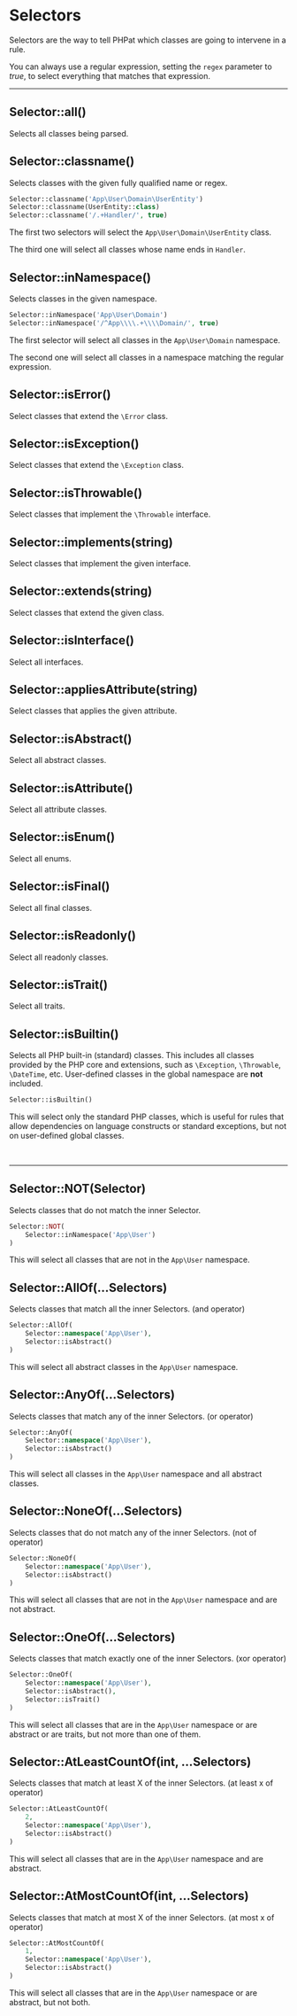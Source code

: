 # Selectors

Selectors are the way to tell PHPat which classes are going to intervene in a rule.

You can always use a regular expression, setting the `regex` parameter to *true*, to select everything that matches that expression.

---

## Selector::all()
Selects all classes being parsed.

## Selector::classname()
Selects classes with the given fully qualified name or regex.

```php
Selector::classname('App\User\Domain\UserEntity')
Selector::classname(UserEntity::class)
Selector::classname('/.+Handler/', true)
```

The first two selectors will select the `App\User\Domain\UserEntity` class.

The third one will select all classes whose name ends in `Handler`.

## Selector::inNamespace()
Selects classes in the given namespace.

```php
Selector::inNamespace('App\User\Domain')
Selector::inNamespace('/^App\\\\.+\\\\Domain/', true)
```

The first selector will select all classes in the `App\User\Domain` namespace.

The second one will select all classes in a namespace matching the regular expression.

## Selector::isError()
Select classes that extend the `\Error` class.

## Selector::isException()
Select classes that extend the `\Exception` class.

## Selector::isThrowable()
Select classes that implement the `\Throwable` interface.

## Selector::implements(string)
Select classes that implement the given interface.

## Selector::extends(string)
Select classes that extend the given class.

## Selector::isInterface()
Select all interfaces.

## Selector::appliesAttribute(string)
Select classes that applies the given attribute.

## Selector::isAbstract()
Select all abstract classes.

## Selector::isAttribute()
Select all attribute classes.

## Selector::isEnum()
Select all enums.

## Selector::isFinal()
Select all final classes.

## Selector::isReadonly()
Select all readonly classes.

## Selector::isTrait()
Select all traits.

## Selector::isBuiltin()
Selects all PHP built-in (standard) classes. This includes all classes provided by the PHP core and extensions, such as `\Exception`, `\Throwable`, `\DateTime`, etc. User-defined classes in the global namespace are **not** included.

```php
Selector::isBuiltin()
```

This will select only the standard PHP classes, which is useful for rules that allow dependencies on language constructs or standard exceptions, but not on user-defined global classes.

<br />

---

## Selector::NOT(Selector)
Selects classes that do not match the inner Selector.

```php
Selector::NOT(
    Selector::inNamespace('App\User')
)
```

This will select all classes that are not in the `App\User` namespace.

## Selector::AllOf(...Selectors)

Selects classes that match all the inner Selectors. (and operator)

```php
Selector::AllOf(
    Selector::namespace('App\User'),
    Selector::isAbstract()
)
```

This will select all abstract classes in the `App\User` namespace.

## Selector::AnyOf(...Selectors)

Selects classes that match any of the inner Selectors. (or operator)

```php
Selector::AnyOf(
    Selector::namespace('App\User'),
    Selector::isAbstract()
)
```

This will select all classes in the `App\User` namespace and all abstract classes.

## Selector::NoneOf(...Selectors)

Selects classes that do not match any of the inner Selectors. (not of operator)

```php
Selector::NoneOf(
    Selector::namespace('App\User'),
    Selector::isAbstract()
)
```

This will select all classes that are not in the `App\User` namespace and are not abstract.

## Selector::OneOf(...Selectors)

Selects classes that match exactly one of the inner Selectors. (xor operator)

```php
Selector::OneOf(
    Selector::namespace('App\User'),
    Selector::isAbstract(),
    Selector::isTrait()
)
```

This will select all classes that are in the `App\User` namespace or are abstract or are traits, but not more than one of them.


## Selector::AtLeastCountOf(int, ...Selectors)

Selects classes that match at least X of the inner Selectors. (at least x of operator)

```php
Selector::AtLeastCountOf(
    2,
    Selector::namespace('App\User'),
    Selector::isAbstract()
)
```

This will select all classes that are in the `App\User` namespace and are abstract.

## Selector::AtMostCountOf(int, ...Selectors)

Selects classes that match at most X of the inner Selectors. (at most x of operator)

```php
Selector::AtMostCountOf(
    1,
    Selector::namespace('App\User'),
    Selector::isAbstract()
)
```

This will select all classes that are in the `App\User` namespace or are abstract, but not both.
